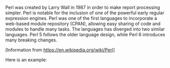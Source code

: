 Perl was created by Larry Wall in 1987 in order to make report processing simpler. Perl is notable for the inclusion of one of the powerful early regular expression engines. Perl was one of the first languages to incorporate a web-based module repository (CPAN), allowing easy sharing of code and modules to handle many tasks. The languages has diverged into two similar languages. Perl 5 follows the older language design, while Perl 6 introduces many breaking changes.

[Information from https://en.wikipedia.org/wiki/Perl]

Here is an example:

```perl
